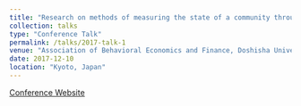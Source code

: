 ```yaml
---
title: "Research on methods of measuring the state of a community through questionnaire surveys"
collection: talks
type: "Conference Talk"
permalink: /talks/2017-talk-1
venue: "Association of Behavioral Economics and Finance, Doshisha University"
date: 2017-12-10
location: "Kyoto, Japan"
---
```


<span style="font-size: 14px;">
    <a href="http://www.abef.jp/conf/2017/" target="_blank">Conference Website</a>
</span>

